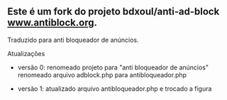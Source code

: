 Este é um fork do projeto bdxoul/anti-ad-block www.antiblock.org. 
----------------------------------------------------------------------
Traduzido para anti bloqueador de anúncios.

Atualizações
- versão 0: renomeado projeto para "anti bloqueador de anúncios"
            renomeado arquivo adblock.php para antibloqueador.php
            
- versão 1:
           atualizado arquivo antibloqueador.php e trocado a figura




